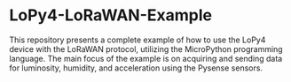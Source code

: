 # LoPy4-LoRaWAN-Example
This repository presents a complete example of how to use the LoPy4 device with the LoRaWAN protocol, utilizing the MicroPython programming language. The main focus of the example is on acquiring and sending data for luminosity, humidity, and acceleration using the Pysense sensors.
